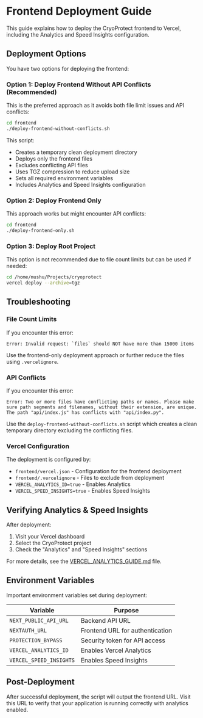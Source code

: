 # Frontend Deployment Guide

This guide explains how to deploy the CryoProtect frontend to Vercel, including the Analytics and Speed Insights configuration.

## Deployment Options

You have two options for deploying the frontend:

### Option 1: Deploy Frontend Without API Conflicts (Recommended)

This is the preferred approach as it avoids both file limit issues and API conflicts:

```bash
cd frontend
./deploy-frontend-without-conflicts.sh
```

This script:
- Creates a temporary clean deployment directory
- Deploys only the frontend files
- Excludes conflicting API files
- Uses TGZ compression to reduce upload size
- Sets all required environment variables
- Includes Analytics and Speed Insights configuration

### Option 2: Deploy Frontend Only

This approach works but might encounter API conflicts:

```bash
cd frontend
./deploy-frontend-only.sh
```

### Option 3: Deploy Root Project

This option is not recommended due to file count limits but can be used if needed:

```bash
cd /home/mushu/Projects/cryoprotect
vercel deploy --archive=tgz
```

## Troubleshooting

### File Count Limits

If you encounter this error:
```
Error: Invalid request: `files` should NOT have more than 15000 items
```

Use the frontend-only deployment approach or further reduce the files using `.vercelignore`.

### API Conflicts

If you encounter this error:
```
Error: Two or more files have conflicting paths or names. Please make sure path segments and filenames, without their extension, are unique. The path "api/index.js" has conflicts with "api/index.py".
```

Use the `deploy-frontend-without-conflicts.sh` script which creates a clean temporary directory excluding the conflicting files.

### Vercel Configuration

The deployment is configured by:
- `frontend/vercel.json` - Configuration for the frontend deployment
- `frontend/.vercelignore` - Files to exclude from deployment
- `VERCEL_ANALYTICS_ID=true` - Enables Analytics
- `VERCEL_SPEED_INSIGHTS=true` - Enables Speed Insights

## Verifying Analytics & Speed Insights

After deployment:

1. Visit your Vercel dashboard
2. Select the CryoProtect project
3. Check the "Analytics" and "Speed Insights" sections

For more details, see the [VERCEL_ANALYTICS_GUIDE.md](./VERCEL_ANALYTICS_GUIDE.md) file.

## Environment Variables

Important environment variables set during deployment:

| Variable | Purpose |
|----------|---------|
| `NEXT_PUBLIC_API_URL` | Backend API URL |
| `NEXTAUTH_URL` | Frontend URL for authentication |
| `PROTECTION_BYPASS` | Security token for API access |
| `VERCEL_ANALYTICS_ID` | Enables Vercel Analytics |
| `VERCEL_SPEED_INSIGHTS` | Enables Speed Insights |

## Post-Deployment

After successful deployment, the script will output the frontend URL. Visit this URL to verify that your application is running correctly with analytics enabled.